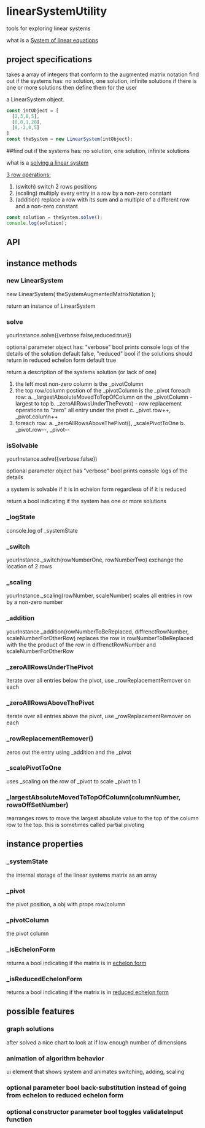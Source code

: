 # linearSystemUtility
tools for exploring linear systems

what is a [System of linear equations](https://en.wikipedia.org/wiki/System_of_linear_equations "System_of_linear_equations")

## project specifications

takes a array of integers that conform to the augmented matrix notation
find out if the systems has: no solution, one solution, infinite solutions
if there is one or more solutions then define them for the user

a LinearSystem object.

```javascript
const intObject = [
  [2,3,0,5],
  [0,0,1,20],
  [0,-2,0,5]
]
const theSystem = new LinearSystem(intObject);
```

##find out if the systems has: no solution, one solution, infinite solutions

what is a [solving a linear system](https://en.wikipedia.org/wiki/Augmented_matrix#Solution_of_a_linear_system "solving_a_System_of_linear_equations")

[3 row operations:](https://en.wikipedia.org/wiki/Elementary_matrix#Operations "matrix_Operations")

1. (switch) switch 2 rows positions
2. (scaling) multiply every entry in a row by a non-zero constant
3. (addition) replace a row with its sum and a multiple of a different row and a non-zero constant


```javascript
const solution = theSystem.solve();
console.log(solution);
```

## API

## instance methods

### new LinearSystem
new LinearSystem( theSystemAugmentedMatrixNotation );

return an instance of LinearSystem

### solve
  yourInstance.solve({verbose:false,reduced:true})

optional parameter object has:
"verbose" bool prints console logs of the details of the solution default false,
"reduced" bool if the solutions should return in reduced echelon form default true

return a description of the systems solution (or lack of one)

1. the left most non-zero column is the _pivotColumn
2. the top row/column postion of the _pivotColumn is the _pivot
foreach row:
a. _largestAbsoluteMovedToTopOfColumn on the _pivotColumn - largest to top
b. _zeroAllRowsUnderThePevot() - row replacement operations to "zero" all entry under the pivot
c. _pivot.row++, _pivot.column++
3. foreach row:
a. _zeroAllRowsAboveThePivot(), _scalePivotToOne
b. _pivot.row--, _pivot--

### isSolvable
yourInstance.solve({verbose:false})

optional parameter object has "verbose" bool
prints console logs of the details

a system is solvable if it is in echelon form regardless of if it is reduced

return a bool indicating if the system has one or more solutions

### _logState

console.log of _systemState

### _switch
yourInstance._switch(rowNumberOne, rowNumberTwo)
exchange the location of 2 rows

### _scaling
yourInstance._scaling(rowNumber, scaleNumber)
scales all entries in row by a non-zero number

### _addition
yourInstance._addition(rowNumberToBeReplaced, diffrenctRowNumber, scaleNumberForOtherRow)
replaces the row in rowNumberToBeReplaced with the the product of the row in diffrenctRowNumber and scaleNumberForOtherRow

### _zeroAllRowsUnderThePivot
iterate over all entries below the pivot, use _rowReplacementRemover on each

### _zeroAllRowsAboveThePivot
iterate over all entries above the pivot, use _rowReplacementRemover on each

### _rowReplacementRemover()
zeros out the entry using _addition and the _pivot

### _scalePivotToOne
uses _scaling on the row of _pivot to scale _pivot to 1

### _largestAbsoluteMovedToTopOfColumn(columnNumber, rowsOffSetNumber)
rearranges rows to move the largest absolute value to the top of the column row to the top.
this is sometimes called partial pivoting

## instance properties

### _systemState
the internal storage of the linear systems matrix as an array

### _pivot
the pivot position, a obj with props row/column

### _pivotColumn
the pivot column

### _isEchelonForm
returns a bool indicating if the matrix is in [echelon form](https://en.wikipedia.org/wiki/Row_echelon_form "etchlon_Form")

### _isReducedEchelonForm
returns a bool indicating if the matrix is in [reduced echelon form](https://en.wikipedia.org/wiki/Row_echelon_form#Reduced_row_echelon_form "reduced_echelon_form")

## possible features

### graph solutions
after solved a nice chart to look at if low enough number of dimensions

### animation of algorithm behavior
ui element that shows system and animates switching, adding, scaling

### optional parameter bool back-substitution instead of going from echelon to reduced echelon form

### optional constructor parameter bool toggles validateInput function
